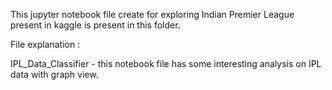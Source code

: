 This jupyter notebook file create for exploring Indian Premier League present in kaggle is present in this folder.

File explanation :

IPL_Data_Classifier - this notebook file has some interesting analysis on IPL data with graph view.
